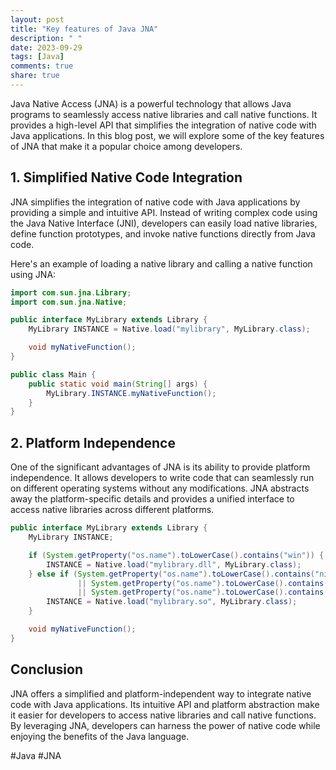 ```yaml
---
layout: post
title: "Key features of Java JNA"
description: " "
date: 2023-09-29
tags: [Java]
comments: true
share: true
---
```


Java Native Access (JNA) is a powerful technology that allows Java programs to seamlessly access native libraries and call native functions. It provides a high-level API that simplifies the integration of native code with Java applications. In this blog post, we will explore some of the key features of JNA that make it a popular choice among developers.

## 1. Simplified Native Code Integration

JNA simplifies the integration of native code with Java applications by providing a simple and intuitive API. Instead of writing complex code using the Java Native Interface (JNI), developers can easily load native libraries, define function prototypes, and invoke native functions directly from Java code.

Here's an example of loading a native library and calling a native function using JNA:

```java
import com.sun.jna.Library;
import com.sun.jna.Native;

public interface MyLibrary extends Library {
    MyLibrary INSTANCE = Native.load("mylibrary", MyLibrary.class);

    void myNativeFunction();
}

public class Main {
    public static void main(String[] args) {
        MyLibrary.INSTANCE.myNativeFunction();
    }
}
```

## 2. Platform Independence

One of the significant advantages of JNA is its ability to provide platform independence. It allows developers to write code that can seamlessly run on different operating systems without any modifications. JNA abstracts away the platform-specific details and provides a unified interface to access native libraries across different platforms.

```java
public interface MyLibrary extends Library {
    MyLibrary INSTANCE;

    if (System.getProperty("os.name").toLowerCase().contains("win")) {
        INSTANCE = Native.load("mylibrary.dll", MyLibrary.class);
    } else if (System.getProperty("os.name").toLowerCase().contains("nix") 
               || System.getProperty("os.name").toLowerCase().contains("nux")
               || System.getProperty("os.name").toLowerCase().contains("mac")) {
        INSTANCE = Native.load("mylibrary.so", MyLibrary.class);
    }

    void myNativeFunction();
}
```

## Conclusion

JNA offers a simplified and platform-independent way to integrate native code with Java applications. Its intuitive API and platform abstraction make it easier for developers to access native libraries and call native functions. By leveraging JNA, developers can harness the power of native code while enjoying the benefits of the Java language.

#Java #JNA